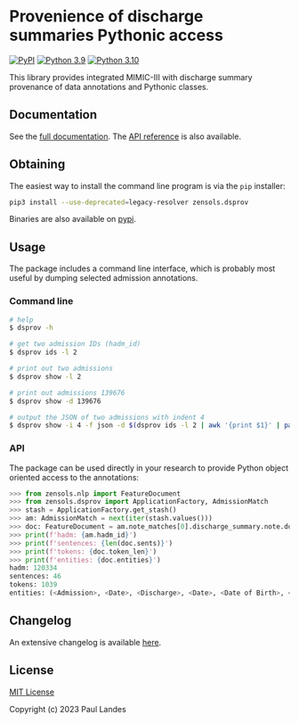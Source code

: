 # Provenience of discharge summaries Pythonic access

[![PyPI][pypi-badge]][pypi-link]
[![Python 3.9][python39-badge]][python39-link]
[![Python 3.10][python310-badge]][python310-link]

This library provides integrated MIMIC-III with discharge summary provenance of
data annotations and Pythonic classes.


## Documentation

See the [full documentation](https://plandes.github.io/dsprov/index.html).
The [API reference](https://plandes.github.io/dsprov/api.html) is also
available.


## Obtaining

The easiest way to install the command line program is via the `pip` installer:
```bash
pip3 install --use-deprecated=legacy-resolver zensols.dsprov
```

Binaries are also available on [pypi].


## Usage

The package includes a command line interface, which is probably most useful by
dumping selected admission annotations.

### Command line

```bash
# help
$ dsprov -h

# get two admission IDs (hadm_id)
$ dsprov ids -l 2

# print out two admissions
$ dsprov show -l 2

# print out admissions 139676
$ dsprov show -d 139676

# output the JSON of two admissions with indent 4
$ dsprov show -i 4 -f json -d $(dsprov ids -l 2 | awk '{print $1}' | paste -s -d, -)
```

### API

The package can be used directly in your research to provide Python object
oriented access to the annotations:

```python
>>> from zensols.nlp import FeatureDocument
>>> from zensols.dsprov import ApplicationFactory, AdmissionMatch
>>> stash = ApplicationFactory.get_stash()
>>> am: AdmissionMatch = next(iter(stash.values()))
>>> doc: FeatureDocument = am.note_matches[0].discharge_summary.note.doc
>>> print(f'hadm: {am.hadm_id}')
>>> print(f'sentences: {len(doc.sents)}')
>>> print(f'tokens: {doc.token_len}')
>>> print(f'entities: {doc.entities}')
hadm: 120334
sentences: 46
tokens: 1039
entities: (<Admission>, <Date>, <Discharge>, <Date>, <Date of Birth>, <Sex>, ...)
```


## Changelog

An extensive changelog is available [here](CHANGELOG.md).


## License

[MIT License](LICENSE.md)

Copyright (c) 2023 Paul Landes


<!-- links -->
[pypi]: https://pypi.org/project/zensols.dsprov/
[pypi-link]: https://pypi.python.org/pypi/zensols.dsprov
[pypi-badge]: https://img.shields.io/pypi/v/zensols.dsprov.svg
[python39-badge]: https://img.shields.io/badge/python-3.9-blue.svg
[python39-link]: https://www.python.org/downloads/release/python-390
[python310-badge]: https://img.shields.io/badge/python-3.10-blue.svg
[python310-link]: https://www.python.org/downloads/release/python-310
